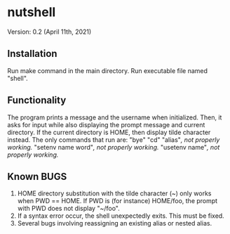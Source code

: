# nutshell
Version: 0.2 (April 11th, 2021)

## Installation ##
Run make command in the main directory. Run executable file named "shell".

## Functionality ##
The program prints a message and the username when initialized. Then, it asks for input while also displaying the prompt message and current directory. 
If the current directory is HOME, then display tilde character instead. 
The only commands that run are:
"bye"
"cd"
"alias"*, not properly working.*
"setenv name word"*, not properly working.*
"usetenv name"*, not properly working.*

## Known BUGS ##
1. HOME directory substitution with the tilde character (~) only works when PWD == HOME. If PWD is (for instance) HOME/foo, the prompt with PWD does not display "~/foo".
2. If a syntax error occur, the shell unexpectedly exits. This must be fixed.
3. Several bugs involving reassigning an existing alias or nested alias. 